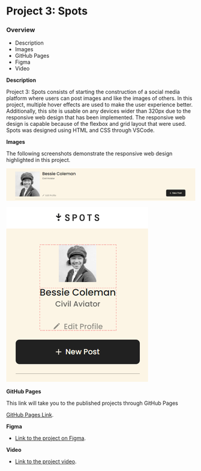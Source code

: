 # Project 3: Spots

### Overview

- Description
- Images
- GitHub Pages
- Figma
- Video

**Description**

Project 3: Spots consists of starting the construction of a social media platform where users can post images and like the images of others. In this project, multiple hover effects are used to make the user experience better. Additionally, this site is usable on any devices wider than 320px due to the responsive web design that has been implemented. The responsive web design is capable because of the flexbox and grid layout that were used. Spots was designed using HTML and CSS through VSCode.

**Images**

The following screenshots demonstrate the responsive web design highlighted in this project.

![Desktop View](/images/desktop_view.png "Desktop View")

![Mobile View](/images/mobile_view.png "Mobile View")

**GitHub Pages**

This link will take you to the published projects through GitHub Pages

[GitHub Pages Link](https://puffisaac16-ai.github.io/se_project_spots/).

**Figma**

- [Link to the project on Figma](https://www.figma.com/file/BBNm2bC3lj8QQMHlnqRsga/Sprint-3-Project-%E2%80%94-Spots?type=design&node-id=2%3A60&mode=design&t=afgNFybdorZO6cQo-1).

**Video**

- [Link to the project video](https://drive.google.com/file/d/14bRaaCeVyuzA1T8e0TH7ra7HWovKWKan/view?usp=drive_link).
